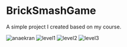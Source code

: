 # BrickSmashGame
A simple project I created based on my course.

![anaekran](https://user-images.githubusercontent.com/67229017/217232070-940ecb1d-c0bc-4994-9a4d-1c5653114a14.png)
![level1](https://user-images.githubusercontent.com/67229017/217232106-22e1229c-2da1-42ad-b554-06e5c3893c82.png)
![level2](https://user-images.githubusercontent.com/67229017/217232134-2e912691-7208-4c82-8056-3e0131d95dd6.png)
![level3](https://user-images.githubusercontent.com/67229017/217232153-803830cb-f70b-43d1-afe0-f5da60526c92.png)
